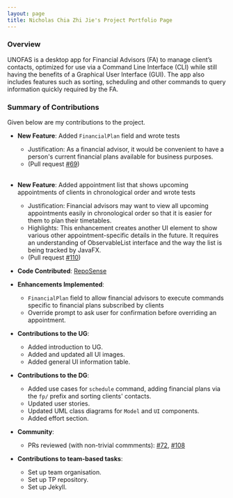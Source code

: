 ```yaml
---
layout: page
title: Nicholas Chia Zhi Jie's Project Portfolio Page
---
```


### Overview

UNOFAS is a desktop app for Financial Advisors (FA) to manage client’s contacts, optimized for use via a Command Line
Interface (CLI) while still having the benefits of a Graphical User Interface (GUI). The app also includes features
such as sorting, scheduling and other commands to query information quickly required by the FA.

### Summary of Contributions

Given below are my contributions to the project.

* **New Feature**: Added `FinancialPlan` field and wrote tests
    * Justification: As a financial advisor, it would be convenient to have a person's current financial plans available for business purposes.
    * (Pull request [#69](https://github.com/AY2324S1-CS2103T-F12-1/tp/pull/69))

  <br>

* **New Feature**: Added appointment list that shows upcoming appointments of clients in chronological order and wrote tests
    * Justification: Financial advisors may want to view all upcoming appointments easily in chronological order so that it is easier for them to plan their timetables.
    * Highlights: This enhancement creates another UI element to show various other appointment-specific details in the future. It requires an understanding of ObservableList interface and the way the list is being tracked by JavaFX.
    * (Pull request [#110](https://github.com/AY2324S1-CS2103T-F12-1/tp/pull/110))


* **Code Contributed**: [RepoSense](https://nus-cs2103-ay2324s1.github.io/tp-dashboard/?search=nikele2001&breakdown=true)


* **Enhancements Implemented**:
    * `FinancialPlan` field to allow financial advisors to execute commands specific to financial plans subscribed by clients
    * Override prompt to ask user for confirmation before overriding an appointment.


* **Contributions to the UG**:
  * Added introduction to UG.
  * Added and updated all UI images.
  * Added general UI information table.


* **Contributions to the DG**:
  * Added use cases for `schedule` command, adding financial plans via the `fp/` prefix and sorting clients' contacts.
  * Updated user stories.
  * Updated UML class diagrams for `Model` and `UI` components.
  * Added effort section. 


* **Community**:
  * PRs reviewed (with non-trivial commments):
    [#72](https://github.com/AY2324S1-CS2103T-F12-1/tp/pull/72),
    [#108](https://github.com/AY2324S1-CS2103T-F12-1/tp/pull/108)


* **Contributions to team-based tasks**:
  * Set up team organisation.
  * Set up TP repository.
  * Set up Jekyll.
